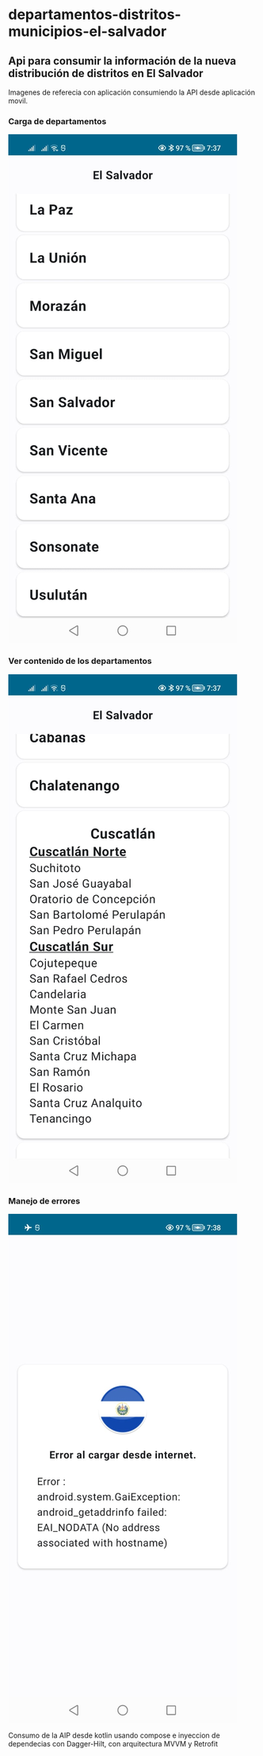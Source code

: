 # departamentos-distritos-municipios-el-salvador

## Api para consumir la información de la nueva distribución de distritos en El Salvador

Imagenes de referecia con aplicación consumiendo la API desde aplicación movil.

### Carga de departamentos


![img1.jpg](imagenes%2Fimg1.jpg)

### Ver contenido de los departamentos


![img2.jpg](imagenes%2Fimg2.jpg)

### Manejo de errores


![img3.jpg](imagenes%2Fimg3.jpg)



Consumo de la AIP desde kotlin usando compose e inyeccion de dependecias con Dagger-Hilt, con arquitectura MVVM y Retrofit





